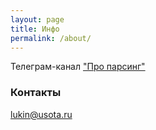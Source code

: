 ```yaml
---
layout: page
title: Инфо
permalink: /about/
---
```


Телеграм-канал ["Про парсинг"](https://t.me/proparsing)

### Контакты

[lukin@usota.ru](mailto:lukin@usota.ru)
